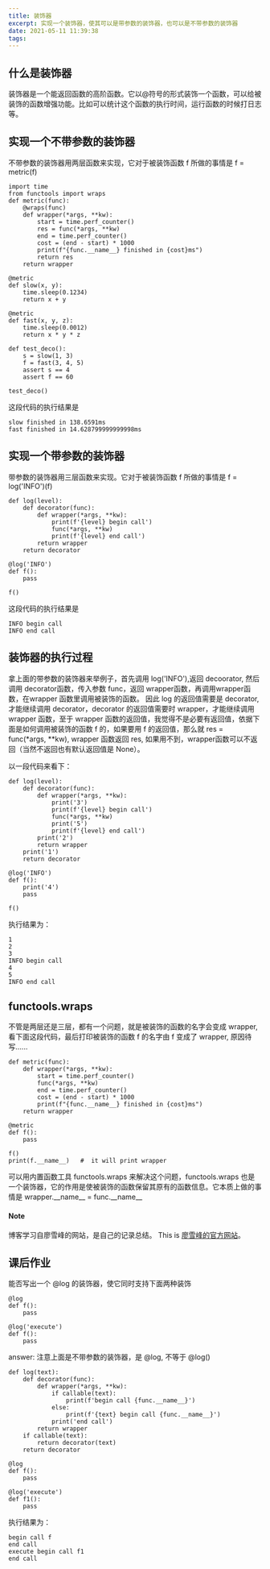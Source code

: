 ```yaml
---
title: 装饰器
excerpt: 实现一个装饰器，使其可以是带参数的装饰器，也可以是不带参数的装饰器
date: 2021-05-11 11:39:38
tags:
---
```


## 什么是装饰器
装饰器是一个能返回函数的高阶函数。它以@符号的形式装饰一个函数，可以给被装饰的函数增强功能。比如可以统计这个函数的执行时间，运行函数的时候打日志等。

## 实现一个不带参数的装饰器
不带参数的装饰器用两层函数来实现，它对于被装饰函数 f 所做的事情是 f = metric(f)

    import time
    from functools import wraps
    def metric(func):
        @wraps(func)
        def wrapper(*args, **kw):
            start = time.perf_counter()
            res = func(*args, **kw)
            end = time.perf_counter()
            cost = (end - start) * 1000
            print(f"{func.__name__} finished in {cost}ms")
            return res
        return wrapper
    
    @metric
    def slow(x, y):
        time.sleep(0.1234)
        return x + y

    @metric
    def fast(x, y, z):
        time.sleep(0.0012)
        return x * y * z
    
    def test_deco():
        s = slow(1, 3)
        f = fast(3, 4, 5)
        assert s == 4
        assert f == 60
    
    test_deco()
这段代码的执行结果是
    
    slow finished in 138.6591ms
    fast finished in 14.628799999999998ms

## 实现一个带参数的装饰器
带参数的装饰器用三层函数来实现。它对于被装饰函数 f 所做的事情是 f = log('INFO')(f)
    
    def log(level):
        def decorator(func):
            def wrapper(*args, **kw):
                print(f'{level} begin call')
                func(*args, **kw)
                print(f'{level} end call')
            return wrapper
        return decorator
    
    @log('INFO')
    def f():
        pass
    
    f()
这段代码的执行结果是

    INFO begin call
    INFO end call

## 装饰器的执行过程
拿上面的带参数的装饰器来举例子，首先调用 log('INFO'),返回 decoorator, 然后调用 decorator函数，传入参数 func，返回 wrapper函数，再调用wrapper函数，在wrapper 函数里调用被装饰的函数。
因此 log 的返回值需要是 decorator, 才能继续调用 decorator，decorator 的返回值需要时 wrapper，才能继续调用 wrapper 函数，至于 wrapper 函数的返回值，我觉得不是必要有返回值，依据下面是如何调用被装饰的函数 f 的，如果要用 f 的返回值，那么就 res = func(*args, **kw), wrapper 函数返回 res, 如果用不到，wrapper函数可以不返回（当然不返回也有默认返回值是 None）。

以一段代码来看下：

    def log(level):
        def decorator(func):
            def wrapper(*args, **kw):
                print('3')
                print(f'{level} begin call')
                func(*args, **kw)
                print('5')
                print(f'{level} end call')
            print('2')
            return wrapper
        print('1')
        return decorator
    
    @log('INFO')
    def f():
        print('4')
        pass
    
    f()
执行结果为：

    1
    2
    3
    INFO begin call
    4
    5
    INFO end call

## functools.wraps
不管是两层还是三层，都有一个问题，就是被装饰的函数的名字会变成 wrapper, 看下面这段代码，最后打印被装饰的函数 f 的名字由 f 变成了 wrapper, 原因待写......

    def metric(func):
        def wrapper(*args, **kw):
            start = time.perf_counter()
            func(*args, **kw)
            end = time.perf_counter()
            cost = (end - start) * 1000
            print(f"{func.__name__} finished in {cost}ms")
        return wrapper

    @metric
    def f():
        pass

    f()
    print(f.__name__)   #  it will print wrapper
可以用内置函数工具 functools.wraps 来解决这个问题，functools.wraps 也是一个装饰器，它的作用是使被装饰的函数保留其原有的函数信息。它本质上做的事情是 wrapper.\_\_name__ = func.\_\_name__

#### Note
博客学习自廖雪峰的网站，是自己的记录总结。
This is [廖雪峰的官方网站](https://www.liaoxuefeng.com/wiki/1016959663602400/1017451662295584#0)。

## 课后作业
能否写出一个 @log 的装饰器，使它同时支持下面两种装饰

    @log
    def f():
        pass

    @log('execute')
    def f():
        pass

answer:
    注意上面是不带参数的装饰器，是 @log, 不等于 @log()

    def log(text):
        def decorator(func):
            def wrapper(*args, **kw):
                if callable(text):
                    print(f'begin call {func.__name__}')
                else:
                    print(f'{text} begin call {func.__name__}')
                print('end call')
            return wrapper
        if callable(text):
            return decorator(text)
        return decorator
    
    @log
    def f():
        pass

    @log('execute')
    def f1():
        pass
        
执行结果为：
    
    begin call f
    end call
    execute begin call f1
    end call

    